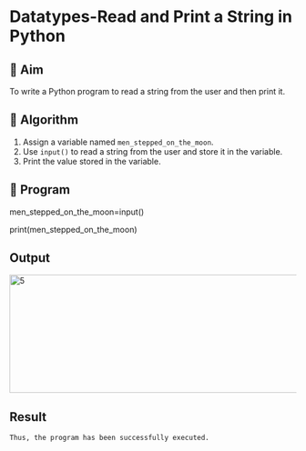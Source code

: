 # Datatypes-Read and Print a String in Python

## 🎯 Aim
To write a Python program to read a string from the user and then print it.

## 🧠 Algorithm
1. Assign a variable named `men_stepped_on_the_moon`.
2. Use `input()` to read a string from the user and store it in the variable.
3. Print the value stored in the variable.

## 🧾 Program
men_stepped_on_the_moon=input()

print(men_stepped_on_the_moon)

## Output
<img width="685" height="208" alt="5" src="https://github.com/user-attachments/assets/45969673-9c3d-44a0-88d2-b41f0e08295d" />

## Result
    Thus, the program has been successfully executed.

